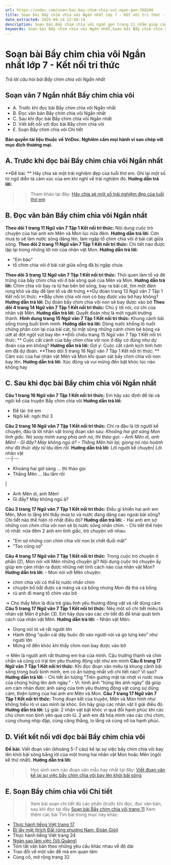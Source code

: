 ```yaml
---
url: https://vndoc.com/soan-bai-bay-chim-chia-voi-ngan-gon-268206
title: Soạn bài Bầy chim chìa vôi Ngắn nhất lớp 7 - Kết nối tri thức - Trả lời câu hỏi bài Bầy chim chìa vôi Ngắn nhất - VnDoc.com
date_extracted: 2025-04-14 12:58:14
description: Soạn bài Bầy chim chìa vôi ngắn gọn trang 11 nhằm giúp các em HS đạt kết quả tốt trong quá trình làm bài tập và học tập môn Ngữ văn lớp 7 sách Kết nối tri thức.
keywords: Soạn bài Bầy chim chìa vôi Ngắn nhất,Soạn bài Bầy chim chìa vôi lớp 7 Ngắn nhất,Soạn bài Bầy chim chìa vôi ngắn gọn,Soạn bài Bầy chim chìa vôi siêu ngắn,Soạn bài Bầy chim chìa vôi,Bầy chim chìa vôi trang 11,Soạn Bầy chim chìa vôi,Soạn văn 7 Bầy chim chìa vôi,Soạn Ngữ văn 7 Bầy chim chìa vôi,Soạn bài Bầy chim chìa vôi lớp 7,Soạn Bầy chim chìa vôi lớp 7,Soạn văn Bầy chim chìa vôi,Soạn bài Bầy chim chìa vôi trang 11
---
```


# Soạn bài Bầy chim chìa vôi Ngắn nhất lớp 7 - Kết nối tri thức
 _Trả lời câu hỏi bài Bầy chim chìa vôi Ngắn nhất_
## **Soạn văn 7 Ngắn nhất Bầy chim chìa vôi**
  * A. Trước khi đọc bài Bầy chim chìa vôi Ngắn nhất
  * B. Đọc văn bản Bầy chim chìa vôi Ngắn nhất
  * C. Sau khi đọc bài Bầy chim chìa vôi Ngắn nhất
  * D. Viết kết nối với đọc bài Bầy chim chìa vôi
  * E. Soạn Bầy chim chìa vôi Chi tiết 

**Bản quyền tài liệu thuộc về VnDoc. Nghiêm cấm mọi hành vi sao chép với mục đích thương mại.**
## **A. Trước khi đọc bài Bầy chim chìa vôi Ngắn nhất**
**Đề bài: ** Hãy chia sẻ một trải nghiệm đẹp của tuổi thơ em. Ghi lại một số từ ngữ diễn tả cảm xúc của em khi nghĩ về trải nghiệm đó.
**Hướng dẫn trả lời:**
>> Tham khảo tại đây: [Hãy chia sẻ một số trải nghiệm đẹp của tuổi thơ em](<https://vndoc.com/hay-chia-se-mot-so-trai-nghiem-dep-cua-tuoi-tho-em-272248>)
## **B. Đọc văn bản Bầy chim chìa vôi Ngắn nhất**
**Theo dõi 1 trang 11 Ngữ văn 7 Tập 1 Kết nối tri thức:** Nội dung cuộc trò chuyện của hai anh em Mên và Mon lúc nửa đêm.
**Hướng dẫn trả lời:**
Cơn mưa to sẽ làm nước sông dâng lên, làm ngập tổ chim chìa vôi ở bãi cát giữa sông.
**Theo dõi 2 trang 11 Ngữ văn 7 Tập 1 Kết nối tri thức:** Chi tiết nào được lặp lại trong những lời nói của nhân vật Mon.
**Hướng dẫn trả lời:**
  * "Em bảo"
  * tổ chim chìa vôi ở bãi cát giữa sống đã bị ngập chưa.

**Theo dõi 3 trang 12 Ngữ văn 7 Tập 1 Kết nối tri thức:** Thói quen làm tổ và đẻ trứng của bầy chim chìa vôi ở bãi sông quê của Mên và Mon.
**Hướng dẫn trả lời:**
Chim chìa vôi bay ra từ hai bên bờ sông, bay ra bãi cát, tìm một đám rong khô và dày để làm tổ và đẻ trứng
**Dự đoán trang 13 Ngữ văn 7 Tập 1 Kết nối tri thức: **Bầy chim chìa vôi non có bay được vào bờ hay không?
**Hướng dẫn trả lời:**
Dự đoán bầy chim chìa vôi non sẽ bay được vào bờ
**Theo dõi 4 trang 14 Ngữ văn 7 Tập 1 Kết nối tri thức:** Chú ý lời nói, cử chỉ của nhân vật Mên.
**Hướng dẫn trả lời:**
Quyết đoán như là một người trưởng thành.
**Hình dung trang 15 Ngữ văn 7 Tập 1 Kết nối tri thức:** Khung cảnh bãi sống trong buổi bình minh.
**Hướng dẫn trả lời:**
Dòng nước khổng lồ nuốt chửng phần còn lại của bãi cát, từ mặt sông những cánh chim bé bỏng và ướt át đột ngột vút bay lên
**Đối chiếu trang 15 Ngữ văn 7 Tập 1 Kết nối tri thức: ** Cuộc cất cánh của bầy chim chìa vôi non ở đây có đúng như dự đoán của em không?
**Hướng dẫn trả lời:**
_Gợi ý:_
Cuộc cất cánh kịch tính hơn em đã dự đoán.
**Theo dõi 5 trang 16 Ngữ văn 7 Tập 1 Kết nối tri thức: ** Cảm xúc của hai nhân vật Mên và Mon khi quan sát bầy chim chìa vôi non bay lên.
**Hướng dẫn trả lời:**
Xúc động và vui mừng đến bật khóc lúc nào không hay
## **C. Sau khi đọc bài Bầy chim chìa vôi Ngắn nhất**
**Câu 1 trang 16 Ngữ văn 7 Tập 1 Kết nối tri thức:** Em hãy xác định đề tài và ngôi kể của truyện Bầy chim chìa vôi
**Hướng dẫn trả lời:**
  * Đề tài: trẻ em
  * Ngôi kể: ngôi thứ 3

**Câu 2 trang 16 Ngữ văn 7 Tập 1 Kết nối tri thức:** Chỉ ra đâu là lời người kể chuyện, đâu là lời nhân vật trong đoạn văn sau:
_Khoảng hai giờ sáng Mon tỉnh giấc. Nó xoay mình sang phía anh nó, thì thào gọi:_
_\- Anh Mên ơi, anh Mên\!_
_\- Gì đấy? Mày không ngủ à? – Thằng Mên hỏi lại, giọng nó ráo hoảnh như đã thức dậy từ lâu lắm rồi._
**Hướng dẫn trả lời:**
Lời người kể chuyện| Lời nhân vật  
---|---  
  * Khoảng hai giờ sáng ... thì thào gọi
  * Thằng Mên ... lâu lắm rồi

| 
  * Anh Mên ơi, anh Mên\!
  * Gì đấy? Mày không ngủ à?

**Câu 3 trang 17 Ngữ văn 7 Tập 1 Kết nối tri thức:** Điều gì khiến hai anh em Mên, Mon lo lắng khi thấy mưa to và nước đang dâng cao ngoài bãi sông? Chi tiết nào thể hiện rõ nhất điều đó?
**Hướng dẫn trả lời:**
\- Hai anh em sợ những con chim chìa vôi non sẽ bị nước sông nhấn chìm.
\- Chi tiết thể hiện rõ nhất: nửa đêm 2 anh em tỉnh giấc, trò chuyện với nhau:
  * "Em sợ những con chim chìa vôi non bị chết đuối mất"
  * "Tao cũng sợ"

**Câu 4 trang 17 Ngữ văn 7 Tập 1 Kết nối tri thức:** Trong cuộc trò chuyện ở phần \(2\), Mon nói với Mên những chuyện gì? Nội dung cuộc trò chuyện ấy giúp em cảm nhận ra được những nét tính cách nào của nhân vật Mon?
**Hướng dẫn trả lời:**
\- Mon nói với Mên chuyện:
  * chim chìa vôi có thể bị nước nhấn chìm
  * chuyện bố bắt được cá măng và cá bống nhưng Mon đã thả cá bống
  * rủ anh đi mang tổ chim vào bờ

→ Cho thấy Mon là đứa trẻ giàu tình yêu thương động vật và rất dũng cảm
**Câu 5 trang 17 Ngữ văn 7 Tập 1 Kết nối tri thức:** Nêu một số chi tiết miêu tả nhân vật Mên ở phần \(3\). Em hãy dựa vào các chi tiết đó để khái quát tính cách của nhân vật Mên.
**Hướng dẫn trả lời:**
\- Nhân vật Mên:
  * Giọng nói tỏ vẻ rất người lớn
  * Hành động "quấn cái dây buộc đò vào người nói và gò lưng kéo" như người lớn
  * Mừng rỡ đến khóc khi thấy chim non bay được vào bờ

→ Mên là người anh rất thương em trai của mình. Cậu trưởng thành và chín chắn và cũng có trái tim yêu thương động vật như em mình
**Câu 6 trang 17 Ngữ văn 7 Tập 1 Kết nối tri thức:** Khi đọc đoạn văn miêu tả khung cảnh bãi sông trong buổi bình minh, em có ấn tượng nhất với chi tiết nào? Vì sao?
**Hướng dẫn trả lời:**
\- Chi tiết ấn tượng "Trên gương mặt tái nhợt vì nước mưa của chúng hửng lên ánh ngày."
\- Vì: hình ảnh "hửng lên ánh ngày" đã giúp em cảm nhận được ánh sáng của tình yêu thương động vật cùng sự dũng cảm, thiện lương của hai anh em Mên và Mon.
**Câu 7 trang 17 Ngữ văn 7 Tập 1 Kết nối tri thức:** Trong đoạn kết của truyện, Mên và Mon hình như không hiểu rõ vì sao mình lại khóc. Em hãy giúp các nhân vật lí giải điều đó.
**Hướng dẫn trả lời:**
Lý giải: 2 nhân vật bật khóc vì quá đỗi hạnh phúc khi các chú chim non bình yên qua cơn lũ. 2 anh em đã hóa mình vào các chú chim, cùng chung nhịp đập, cùng căng thẳng, lo lắng và cùng vỡ òa hạnh phúc.
## **D. Viết kết nối với đọc bài Bầy chim chìa vôi**
**Đề bài:** Viết đoạn văn \(khoảng 5-7 câu\) kể lại sự việc bầy chim chìa vôi bay lên khỏi bãi sông bằng lời của một trong hai nhân vật Mon hoặc Mên \(ngôi kể thứ nhất\).
**Hướng dẫn trả lời:**
>> Học sinh xem các đoạn văn mẫu hay nhất tại đây: [Viết đoạn văn kể lại sự việc bầy chim chìa vôi bay lên khỏi bãi sông](<https://vndoc.com/viet-doan-van-ke-lai-su-viec-bay-chim-chia-voi-bay-len-khoi-bai-song-272254>)
## **E. Soạn Bầy chim chìa vôi Chi tiết**
>> Xem bài soạn chi tiết đủ các phần \(trước khi đọc, đọc văn bản, sau khi đọc tại đây [Soạn bài Bầy chim chìa vôi trang 11](<https://vndoc.com/soan-bai-bay-chim-chia-voi-trang-11-268203>)
Xem thêm các bài Tìm bài trong mục này khác:
  * [Thực hành tiếng Việt trang 17](</soan-thuc-hanh-tieng-viet-trang-17-18-lop-7-ngan-gon-274922>)
  * [Đi lấy mật \(trích Đất rừng phương Nam, Đoàn Giỏi\)](</soan-bai-di-lay-mat-ngan-gon-268279>)
  * Thực hành tiếng Việt trang 24
  * [Ngàn sao làm việc \(Võ Quảng\)](</soan-bai-ngan-sao-lam-viec-ngan-gon-268330>)
  * Tóm tắt văn bản theo những yêu cầu khác nhau về độ dài
  * Trao đổi về một vấn đề mà em quan tâm
  * Củng cố, mở rộng trang 32

